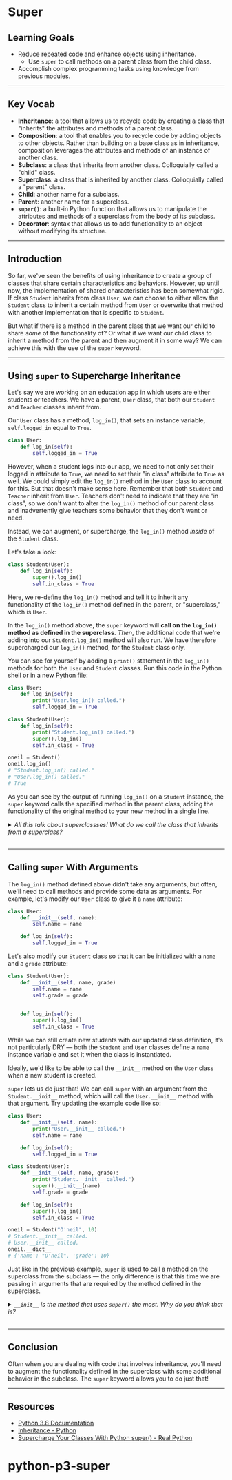 # Super

## Learning Goals

- Reduce repeated code and enhance objects using inheritance.
  - Use `super` to call methods on a parent class from the child class.
- Accomplish complex programming tasks using knowledge from previous modules.

***

## Key Vocab

- **Inheritance**: a tool that allows us to recycle code by creating a class
that "inherits" the attributes and methods of a parent class.
- **Composition**: a tool that enables you to recycle code by adding objects to
other objects. Rather than building on a base class as in inheritance,
composition leverages the attributes and methods of an instance of another class.
- **Subclass**: a class that inherits from another class. Colloquially called
a "child" class.
- **Superclass**: a class that is inherited by another class. Colloquially
called a "parent" class.
- **Child**: another name for a subclass.
- **Parent**: another name for a superclass.
- **`super()`**: a built-in Python function that allows us to manipulate the
attributes and methods of a superclass from the body of its subclass.
- **Decorator**: syntax that allows us to add functionality to an object
without modifying its structure.

***

## Introduction

So far, we've seen the benefits of using inheritance to create a group of
classes that share certain characteristics and behaviors. However, up until now,
the implementation of shared characteristics has been somewhat rigid. If class
`Student` inherits from class `User`, we can choose to either allow the
`Student` class to inherit a certain method from `User` or overwrite that method
with another implementation that is specific to `Student`.

But what if there is a method in the parent class that we want our child to
share _some_ of the functionality of? Or what if we want our child class to
inherit a method from the parent and then augment it in some way? We can achieve
this with the use of the `super` keyword.

***

## Using `super` to Supercharge Inheritance

Let's say we are working on an education app in which users are either students
or teachers. We have a parent, `User` class, that both our `Student` and
`Teacher` classes inherit from.

Our `User` class has a method, `log_in()`, that sets an instance variable,
`self.logged_in` equal to `True`.

```py
class User:
    def log_in(self):
        self.logged_in = True
```

However, when a student logs into our app, we need to not only set their logged
in attribute to `True`, we need to set their "in class" attribute to `True` as
well. We could simply edit the `log_in()` method in the `User` class to account
for this. But that doesn't make sense here. Remember that both `Student` and
`Teacher` inherit from `User`. Teachers don't need to indicate that they are
"in class", so we don't want to alter the `log_in()` method of our parent class
and inadvertently give teachers some behavior that they don't want or need.

Instead, we can augment, or supercharge, the `log_in()` method _inside_ of the
`Student` class.

Let's take a look:

```py
class Student(User):
    def log_in(self):
        super().log_in()
        self.in_class = True
```

Here, we re-define the `log_in()` method and tell it to inherit any
functionality of the `log_in()` method defined in the parent, or "superclass,"
which is `User`.

In the `log_in()` method above, the `super` keyword will **call on the
`log_in()` method as defined in the superclass**. _Then_, the additional code
that we're adding into our `Student.log_in()` method will also run. We have
therefore supercharged our `log_in()` method, for the `Student` class only.

You can see for yourself by adding a `print()` statement in the `log_in()`
methods for both the `User` and `Student` classes. Run this code in the Python
shell or in a new Python file:

```py
class User:
    def log_in(self):
        print("User.log_in() called.")
        self.logged_in = True

class Student(User):
    def log_in(self):
        print("Student.log_in() called.")
        super().log_in()
        self.in_class = True

oneil = Student()
oneil.log_in()
# "Student.log_in() called."
# "User.log_in() called."
# True
```

As you can see by the output of running `log_in()` on a `Student` instance, the
`super` keyword calls the specified method in the parent class, adding the
functionality of the original method to your new method in a single line.

<details><summary><em>All this talk about superclassses! What do we call the
class that inherits from a superclass?</em></summary>
<p>

<h3>Subclasses (or children!)</h3>

</p>
</details>
<br/>

***

## Calling `super` With Arguments

The `log_in()` method defined above didn't take any arguments, but often, we'll
need to call methods and provide some data as arguments. For example, let's
modify our `User` class to give it a `name` attribute:

```py
class User:
    def __init__(self, name):
        self.name = name

    def log_in(self):
        self.logged_in = True
```

Let's also modify our `Student` class so that it can be initialized with a
`name` and a `grade` attribute:

```py
class Student(User):
    def __init__(self, name, grade)
        self.name = name
        self.grade = grade


    def log_in(self):
        super().log_in()
        self.in_class = True
```

While we can still create new students with our updated class definition, it's
not particularly DRY — both the `Student` and `User` classes define a `name`
instance variable and set it when the class is instantiated.

Ideally, we'd like to be able to call the `__init__` method on the `User`
class when a new student is created.

`super` lets us do just that! We can call `super` with an argument from the
`Student.__init__` method, which will call the `User.__init__` method with
that argument. Try updating the example code like so:

```py
class User:
    def __init__(self, name):
        print("User.__init__ called.")
        self.name = name

    def log_in(self):
        self.logged_in = True

class Student(User):
    def __init__(self, name, grade):
        print("Student.__init__ called.")
        super().__init__(name)
        self.grade = grade

    def log_in(self):
        super().log_in()
        self.in_class = True

oneil = Student("O'neil", 10)
# Student.__init__ called.
# User.__init__ called.
oneil.__dict__
# {'name': "O'neil", 'grade': 10}
```

Just like in the previous example, `super` is used to call a method on the
superclass from the subclass — the only difference is that this time we are
passing in arguments that are required by the method defined in the superclass.

<details><summary><em><code>__init__</code> is the method that uses
<code>super()</code> the most. Why do you think that is?</em></summary>
<p>

<h3>Every class has an <code>__init__</code> method.</h3>

</p>
</details>
<br/>

***

## Conclusion

Often when you are dealing with code that involves inheritance, you'll need
to augment the functionality defined in the superclass with some additional
behavior in the subclass. The `super` keyword allows you to do just that!

***

## Resources

- [Python 3.8 Documentation](https://docs.python.org/3.8/)
- [Inheritance - Python](https://docs.python.org/3/tutorial/classes.html#inheritance)
- [Supercharge Your Classes With Python super() - Real Python](https://realpython.com/python-super/)
# python-p3-super
